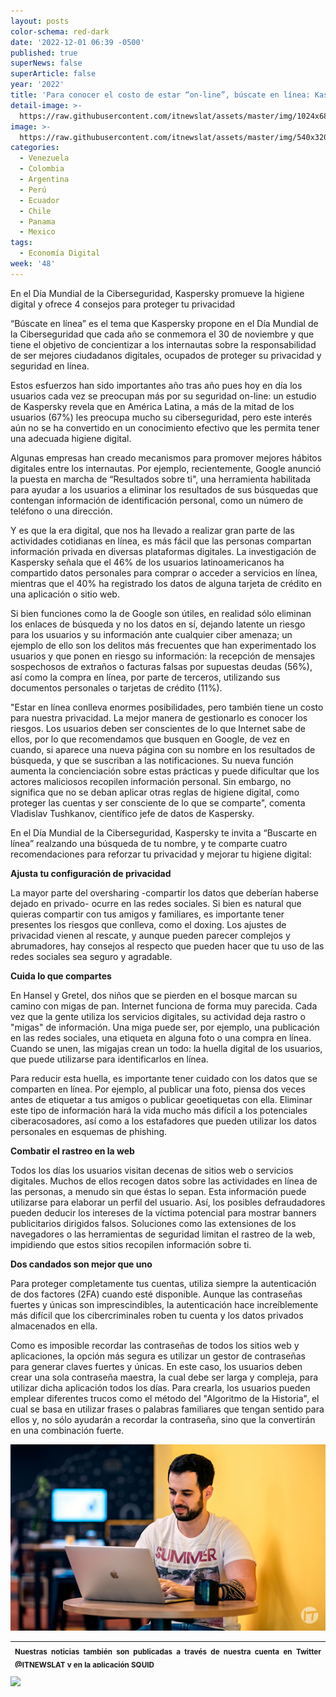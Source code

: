 ```yaml
---
layout: posts
color-schema: red-dark
date: '2022-12-01 06:39 -0500'
published: true
superNews: false
superArticle: false
year: '2022'
title: 'Para conocer el costo de estar “on-line”, búscate en línea: Kaspersky'
detail-image: >-
  https://raw.githubusercontent.com/itnewslat/assets/master/img/1024x680/laptop-en-uso-g.jpg
image: >-
  https://raw.githubusercontent.com/itnewslat/assets/master/img/540x320/laptop-en-uso-p.jpg
categories:
  - Venezuela
  - Colombia
  - Argentina
  - Perú
  - Ecuador
  - Chile
  - Panama
  - Mexico
tags:
  - Economía Digital
week: '48'
---
```

En el Día Mundial de la Ciberseguridad, Kaspersky promueve la higiene digital y ofrece 4 consejos para proteger tu privacidad

“Búscate en línea” es el tema que Kaspersky propone en el Día Mundial de la Ciberseguridad que cada año se conmemora el 30 de noviembre y que tiene el objetivo de concientizar a los internautas sobre la responsabilidad de ser mejores ciudadanos digitales, ocupados de proteger su privacidad y seguridad en línea.

Estos esfuerzos han sido importantes año tras año pues hoy en día los usuarios cada vez se preocupan más por su seguridad on-line: un estudio de Kaspersky revela que en América Latina, a más de la mitad de los usuarios (67%) les preocupa mucho su ciberseguridad, pero este interés aún no se ha convertido en un conocimiento efectivo que les permita tener una adecuada higiene digital.

Algunas empresas han creado mecanismos para promover mejores hábitos digitales entre los internautas. Por ejemplo, recientemente, Google anunció la puesta en marcha de “Resultados sobre ti", una herramienta habilitada para ayudar a los usuarios a eliminar los resultados de sus búsquedas que contengan información de identificación personal, como un número de teléfono o una dirección.

Y es que la era digital, que nos ha llevado a realizar gran parte de las actividades cotidianas en línea, es más fácil que las personas compartan información privada en diversas plataformas digitales. La investigación de Kaspersky señala que el 46% de los usuarios latinoamericanos ha compartido datos personales para comprar o acceder a servicios en línea, mientras que el 40% ha registrado los datos de alguna tarjeta de crédito en una aplicación o sitio web.

Si bien funciones como la de Google son útiles, en realidad sólo eliminan los enlaces de búsqueda y no los datos en sí, dejando latente un riesgo para los usuarios y su información ante cualquier ciber amenaza; un ejemplo de ello son los delitos más frecuentes que han experimentado los usuarios y que ponen en riesgo su información: la recepción de mensajes sospechosos de extraños o facturas falsas por supuestas deudas (56%), así como la compra en línea, por parte de terceros, utilizando sus documentos personales o tarjetas de crédito (11%).

"Estar en línea conlleva enormes posibilidades, pero también tiene un costo para nuestra privacidad. La mejor manera de gestionarlo es conocer los riesgos. Los usuarios deben ser conscientes de lo que Internet sabe de ellos, por lo que recomendamos que busquen en Google, de vez en cuando, si aparece una nueva página con su nombre en los resultados de búsqueda, y que se suscriban a las notificaciones. Su nueva función aumenta la concienciación sobre estas prácticas y puede dificultar que los actores maliciosos recopilen información personal. Sin embargo, no significa que no se deban aplicar otras reglas de higiene digital, como proteger las cuentas y ser consciente de lo que se comparte", comenta Vladislav Tushkanov, científico jefe de datos de Kaspersky.

En el Día Mundial de la Ciberseguridad, Kaspersky te invita a “Buscarte en línea” realzando una búsqueda de tu nombre, y te comparte cuatro recomendaciones para reforzar tu privacidad y mejorar tu higiene digital:

**Ajusta tu configuración de privacidad**

La mayor parte del oversharing -compartir los datos que deberían haberse dejado en privado- ocurre en las redes sociales. Si bien es natural que quieras compartir con tus amigos y familiares, es importante tener presentes los riesgos que conlleva, como el doxing. Los ajustes de privacidad vienen al rescate, y aunque pueden parecer complejos y abrumadores, hay consejos al respecto que pueden hacer que tu uso de las redes sociales sea seguro y agradable.

**Cuida lo que compartes**

En Hansel y Gretel, dos niños que se pierden en el bosque marcan su camino con migas de pan. Internet funciona de forma muy parecida. Cada vez que la gente utiliza los servicios digitales, su actividad deja rastro o "migas" de información. Una miga puede ser, por ejemplo, una publicación en las redes sociales, una etiqueta en alguna foto o una compra en línea. Cuando se unen, las migajas crean un todo: la huella digital de los usuarios, que puede utilizarse para identificarlos en línea.

Para reducir esta huella, es importante tener cuidado con los datos que se comparten en línea. Por ejemplo, al publicar una foto, piensa dos veces antes de etiquetar a tus amigos o publicar geoetiquetas con ella. Eliminar este tipo de información hará la vida mucho más difícil a los potenciales ciberacosadores, así como a los estafadores que pueden utilizar los datos personales en esquemas de phishing.

**Combatir el rastreo en la web**

Todos los días los usuarios visitan decenas de sitios web o servicios digitales. Muchos de ellos recogen datos sobre las actividades en línea de las personas, a menudo sin que éstas lo sepan. Esta información puede utilizarse para elaborar un perfil del usuario. Así, los posibles defraudadores pueden deducir los intereses de la víctima potencial para mostrar banners publicitarios dirigidos falsos. Soluciones como las extensiones de los navegadores o las herramientas de seguridad limitan el rastreo de la web, impidiendo que estos sitios recopilen información sobre ti.

**Dos candados son mejor que uno**

Para proteger completamente tus cuentas, utiliza siempre la autenticación de dos factores (2FA) cuando esté disponible. Aunque las contraseñas fuertes y únicas son imprescindibles, la autenticación hace increíblemente más difícil que los cibercriminales roben tu cuenta y los datos privados almacenados en ella.

Como es imposible recordar las contraseñas de todos los sitios web y aplicaciones, la opción más segura es utilizar un gestor de contraseñas para generar claves fuertes y únicas. En este caso, los usuarios deben crear una sola contraseña maestra, la cual debe ser larga y compleja, para utilizar dicha aplicación todos los días. Para crearla, los usuarios pueden emplear diferentes trucos como el método del "Algoritmo de la Historia", el cual se basa en utilizar frases o palabras familiares que tengan sentido para ellos y, no sólo ayudarán a recordar la contraseña, sino que la convertirán en una combinación fuerte.

![](https://raw.githubusercontent.com/itnewslat/assets/master/img/540x320/laptop-en-uso-p.jpg)

<table style="height: 42px;" width="569">
<tbody>
<tr>
<td style="text-align: justify;"><sub><strong>Nuestras noticias también son publicadas a través de nuestra cuenta en Twitter <a href="https://twitter.com/itnewslat?lang=es">@ITNEWSLAT</a> y en la aplicación <a href="https://squidapp.co/en/">SQUID</a></strong></sub></td>
</tr>
</tbody>
</table>

<img src="https://tracker.metricool.com/c3po.jpg?hash=56f88a41e39ab42c063cc51676587a04"/>
